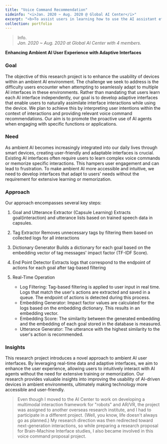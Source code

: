 ```yaml
---
title: "Voice Command Recommendation"
sideinfo: "<i>Jan. 2020 ~ Aug. 2020 @ Global AI Center</i>"
excerpt: "<b>To assist users in learning how to use the AI assistant effectively.</b>"
collection: portfolio
---
```

<!-- <br/><img src='/images/500x300.png'> -->

> Info.  
  _Jan. 2020 ~ Aug. 2020 at Global AI Center with 4 members._

**Enhancing Ambient AI User Experience with Adaptive Interfaces**

### Goal

The objective of this research project is to enhance the usability of devices within an ambient AI environment. The challenge we seek to address is the difficulty users encounter when attempting to seamlessly adapt to multiple AI interfaces in these environments. Rather than mandating that users learn each AI interface independently, our goal is to develop adaptive interfaces that enable users to naturally assimilate interface interactions while using the device. We plan to achieve this by interpreting user intentions within the context of interactions and providing relevant voice command recommendations. Our aim is to promote the proactive use of AI agents when engaging with specific functions or applications.

### Need

As ambient AI becomes increasingly integrated into our daily lives through smart devices, creating user-friendly and adaptable interfaces is crucial. Existing AI interfaces often require users to learn complex voice commands or memorize specific interactions. This hampers user engagement and can lead to frustration. To make ambient AI more accessible and intuitive, we need to develop interfaces that adapt to users' needs without the requirement for extensive learning or memorization.

### Approach

Our approach encompasses several key steps:

1. Goal and Utterance Extractor (Capsule Learning)
  Extracts goal(interaction) and utterance lists based on trained speech data in capsules.

2. Tag Extractor
  Removes unnecessary tags by filtering them based on collected logs for all interactions

3. Dictionary Generator
  Builds a dictionary for each goal based on the embedding vector of tag messages' impact factor (TF-IDF Score).

4. End Point Detector
  Extracts logs that correspond to the endpoint of actions for each goal after tag-based filtering

5. Real-Time Operation
   - Log Filtering: Tag-based filtering is applied to user input in real time. Logs that match the user's actions are extracted and saved in a queue. The endpoint of actions is detected during this process.
   - Embedding Generator: Impact factor values are calculated for the logs based on the embedding dictionary. This results in an embedding vector.
   - Embedding Score: The similarity between the generated embedding and the embedding of each goal stored in the database is measured.
   - Utterance Generator: The utterance with the highest similarity to the user's action is recommended.

### Insights

This research project introduces a novel approach to ambient AI user interfaces. By leveraging real-time data and adaptive interfaces, we aim to enhance the user experience, allowing users to intuitively interact with AI agents without the need for extensive training or memorization. Our research provides valuable insights into improving the usability of AI-driven devices in ambient environments, ultimately making technology more accessible and user-friendly.


> Even though I moved to the AI Center to work on developing a multimodal interaction framework for "robots" and AR/VR, the project was assigned to another overseas research institute, and I had to participate in a different project. (Well, you know, life doesn't always go as planned.) My research direction was then redirected toward next-generation interactions, so while preparing a research proposal for Brain-Machine Interface studies, I also became involved in this voice command proposal project.
